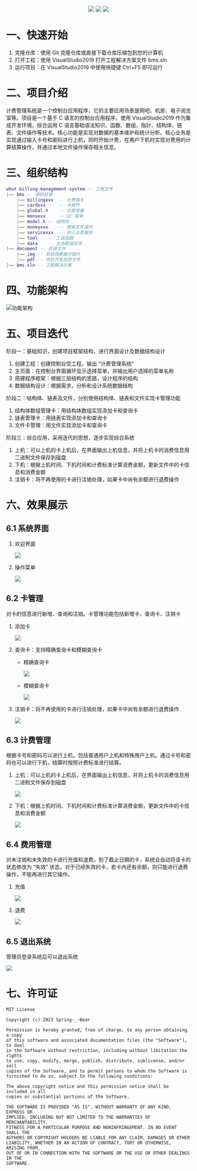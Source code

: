 <p align="center">
    <img src="https://img.shields.io/static/v1?label=%E5%BC%80%E5%8F%91%E6%97%B6%E9%97%B4&message=20/02-20/04&color=007bff"/>
    <img src="https://img.shields.io/static/v1?label=%E5%BC%80%E5%8F%91%E7%8E%AF%E5%A2%83&message=VisualStudio2019&color=ffc107"/>
    <a href="https://github.com/springbear2020/whut-billing-management-system" target="_blank">
    	<img src="https://img.shields.io/static/v1?label=%E5%BC%80%E6%BA%90%E9%A1%B9%E7%9B%AE&message=whut-bms&color=28a745"/>
    </a>
</p>

# 一、快速开始

1. 克隆仓库：使用 Git 克隆仓库或直接下载仓库压缩包到您的计算机
2. 打开工程：使用 VisualStudio2019 打开工程解决方案文件 bms.sln
3. 运行项目：在 VisualStudio2019 中使用快捷键 Ctrl+F5 即可运行

# 二、项目介绍

计费管理系统是一个控制台应用程序，它的主要应用场景是网吧、机房、电子阅览室等。项目是一个基于 C 语言的控制台应用程序，使用 VisualStudio2019 作为集成开发环境，综合运用 C 语言基础语法知识、函数、数组、指针、结构体、链表、文件操作等技术。核心功能是实现对数据的基本维护和统计分析。核心业务是实现通过输入卡号和密码进行上机，同时开始计费，在用户下机时实现对费用的计算结算操作，并通过本地文件操作保存相关信息。

# 三、组织结构
```lua
whut-billing-management-system -- 工程文件
|—— bms -- 源码目录
	|—— billingxxx 	-- 计费相关
	|—— cardxxx 	-- 卡操作
	|—— global.h 	-- 全局常量
	|—— menuxxx 	-- UI 菜单
	|—— model.h	-- 结构体
	|—— moneyxxx 	-- 费用文件操作
	|—— servicexxx 	-- 核心业务服务
	|—— tool 	-- 工具函数
	|—— data 	-- 业务数据目录
|—— document -- 资源文件
	|—— img -- 系统效果展示图片
	|—— pdf -- 项目开发指导文件
|—— bms.sln -- 工程解决方案
```

# 四、功能架构

![功能架构](document/img/功能架构.png)

# 五、项目迭代

阶段一：基础知识，创建项目框架结构，进行界面设计及数据结构设计

1. 创建工程：创建控制台空工程，输出 “计费管理系统”
2. 主页面：在控制台界面循环显示选择菜单，并输出用户选择的菜单名称
3. 搭建程序框架：根据三层结构的思路，设计程序的结构
4. 数据结构设计：根据需求，分析和设计系统数据结构

阶段二：结构体、链表及文件，分别使用结构体、链表和文件实现卡管理功能

1. 结构体数组管理卡：用结构体数组实现添加卡和查询卡
2. 链表管理卡：用链表实现添加卡和查询卡
3. 文件卡管理：用文件实现添加卡和查询卡

阶段三：综合应用，采用迭代的思想，逐步实现综合系统

1. 上机：可以上机的卡上机后，在界面输出上机信息，并将上机卡的消费信息用二进制文件保存到磁盘
2. 下机：根据上机时间、下机时间和计费标准计算消费金额，更新文件中的卡信息和消费金额
3. 注销卡：将不再使用的卡进行注销处理，如果卡中尚有余额进行退费操作

# 六、效果展示

## 6.1 系统界面

1. 欢迎界面

   ![](document/img/欢迎界面.png)

2. 操作菜单

   ![](document/img/操作菜单.png)

## 6.2 卡管理

对卡的信息进行新增、查询和注销。卡管理功能包括新增卡、查询卡、注销卡

1. 添加卡

   ![](document/img/添加卡.png)

2. 查询卡：支持精确查询卡和模糊查询卡

   - 精确查询卡

     ![](document/img/精确查询卡.png)

   - 模糊查询卡

     ![](document/img/模糊查询卡.png)

3. 注销卡：将不再使用的卡进行注销处理，如果卡中尚有余额进行退费操作

   ![](document/img/注销卡.png)

## 6.3 计费管理

根据卡号和密码可以进行上机，包括普通用户上机和特殊用户上机。通过卡号和密码也可以进行下机，结算时按照计费标准进行结算。

1. 上机：可以上机的卡上机后，在界面输出上机信息，并将上机卡的消费信息用二进制文件保存到磁盘

   ![](document/img/上机.png)

2. 下机：根据上机时间、下机时间和计费标准计算消费金额，更新文件中的卡信息和消费金额

   ![](document/img/下机.png)

## 6.4 费用管理

对未注销和未失效的卡进行充值和退费。到了截止日期的卡，系统会自动将该卡的状态修改为 “失效” 状态，对于已经失效的卡，若卡内还有余额，则只能进行退费操作，不能再进行其它操作。

1. 充值

   ![](document/img/费用充值.png)

2. 退费

   ![](document/img/退费.png)

## 6.5 退出系统

管理员登录系统后可以退出系统

![](document/img/退出.png)

# 七、许可证

```
MIT License

Copyright (c) 2023 Spring-_-Bear

Permission is hereby granted, free of charge, to any person obtaining a copy
of this software and associated documentation files (the "Software"), to deal
in the Software without restriction, including without limitation the rights
to use, copy, modify, merge, publish, distribute, sublicense, and/or sell
copies of the Software, and to permit persons to whom the Software is
furnished to do so, subject to the following conditions:

The above copyright notice and this permission notice shall be included in all
copies or substantial portions of the Software.

THE SOFTWARE IS PROVIDED "AS IS", WITHOUT WARRANTY OF ANY KIND, EXPRESS OR
IMPLIED, INCLUDING BUT NOT LIMITED TO THE WARRANTIES OF MERCHANTABILITY,
FITNESS FOR A PARTICULAR PURPOSE AND NONINFRINGEMENT. IN NO EVENT SHALL THE
AUTHORS OR COPYRIGHT HOLDERS BE LIABLE FOR ANY CLAIM, DAMAGES OR OTHER
LIABILITY, WHETHER IN AN ACTION OF CONTRACT, TORT OR OTHERWISE, ARISING FROM,
OUT OF OR IN CONNECTION WITH THE SOFTWARE OR THE USE OR OTHER DEALINGS IN THE
SOFTWARE.
```
